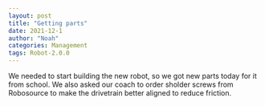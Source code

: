 ```yaml
---
layout: post
title: "Getting parts"
date: 2021-12-1
author: "Noah"
categories: Management
tags: Robot-2.0.0
---
```


We needed to start building the new robot, so we got new parts today for it from school. We also asked our coach to order sholder screws from Robosource to make the drivetrain better aligned to reduce friction.
